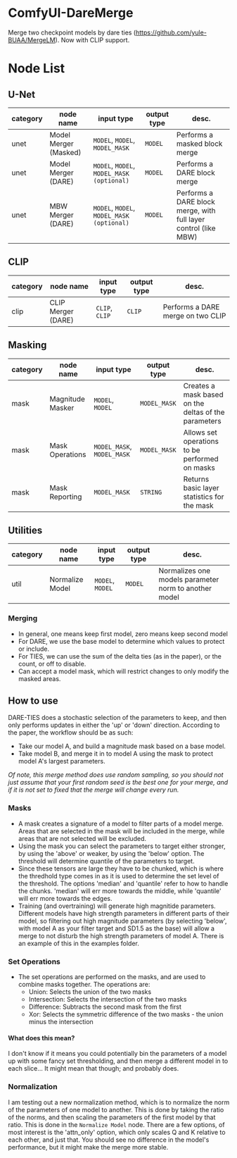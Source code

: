 # ComfyUI-DareMerge
Merge two checkpoint models by dare ties (https://github.com/yule-BUAA/MergeLM).  Now with CLIP support.

# Node List

## U-Net
|category|node name|input type|output type|desc.|
| --- | --- | --- | --- | --- |
|unet|Model Merger (Masked)|`MODEL`, `MODEL`, `MODEL_MASK`|`MODEL`|Performs a masked block merge|
|unet|Model Merger (DARE)|`MODEL`, `MODEL`, `MODEL_MASK (optional)`|`MODEL`|Performs a DARE block merge|
|unet|MBW Merger (DARE)|`MODEL`, `MODEL`, `MODEL_MASK (optional)`|`MODEL`|Performs a DARE block merge, with full layer control (like MBW)|

## CLIP
|category|node name|input type|output type|desc.|
| --- | --- | --- | --- | --- |
|clip|CLIP Merger (DARE)|`CLIP`, `CLIP`|`CLIP`|Performs a DARE merge on two CLIP|

## Masking
|category|node name|input type|output type|desc.|
| --- | --- | --- | --- | --- |
|mask|Magnitude Masker|`MODEL`, `MODEL`|`MODEL_MASK`|Creates a mask based on the deltas of the parameters|
|mask|Mask Operations|`MODEL_MASK`, `MODEL_MASK`|`MODEL_MASK`|Allows set operations to be performed on masks|
|mask|Mask Reporting|`MODEL_MASK`|`STRING`|Returns basic layer statistics for the mask|

## Utilities
|category|node name|input type|output type|desc.|
| --- | --- | --- | --- | --- |
|util|Normalize Model|`MODEL`, `MODEL`|`MODEL`|Normalizes one models parameter norm to another model|

### Merging
* In general, one means keep first model, zero means keep second model
* For DARE, we use the base model to determine which values to protect or include.
* For TIES, we can use the sum of the delta ties (as in the paper), or the count, or off to disable.
* Can accept a model mask, which will restrict changes to only modify the masked areas.

## How to use
DARE-TIES does a stochastic selection of the parameters to keep, and then only performs updates in either the 'up' or 'down' direction.  According to the paper, the workflow should be as such:
* Take our model A, and build a magnitude mask based on a base model.
* Take model B, and merge it in to model A using the mask to protect model A's largest parameters.

*Of note, this merge method does use random sampling, so you should not just assume that your first random seed is the best one for your merge, and if it is not set to fixed that the merge will change every run.*

### Masks
* A mask creates a signature of a model to filter parts of a model merge.  Areas that are selected in the mask will be included in the merge, while areas that are not selected will be excluded.
* Using the mask you can select the parameters to target either stronger, by using the 'above' or weaker, by using the 'below' option.  The threshold will determine quantile of the parameters to target.
* Since these tensors are large they have to be chunked, which is where the thredhold type comes in as it is used to determine the set level of the threshold.  The options 'median' and 'quantile' refer to how to handle the chunks.  'median' will err more towards the middle, while 'quantile' will err more towards the edges.
* Training (and overtraining) will generate high magnitide parameters.  Different models have high strength parameters in different parts of their model, so filtering out high magnitude parameters (by selecting 'below', with model A as your filter target and SD1.5 as the base) will allow a merge to not disturb the high strength parameters of model A.  There is an example of this in the examples folder.

### Set Operations
* The set operations are performed on the masks, and are used to combine masks together.  The operations are:
  * Union: Selects the union of the two masks
  * Intersection: Selects the intersection of the two masks
  * Difference: Subtracts the second mask from the first
  * Xor: Selects the symmetric difference of the two masks - the union minus the intersection

#### What does this mean?
I don't know if it means you could potentially bin the parameters of a model up with some fancy set thresholding, and then merge a different model in to each slice...  It might mean that though; and probably does.

### Normalization
I am testing out a new normalization method, which is to normalize the norm of the parameters of one model to another.  This is done by taking the ratio of the norms, and then scaling the parameters of the first model by that ratio.  This is done in the `Normalize Model` node.  There are a few options, of most interest is the 'attn_only' option, which only scales Q and K relative to each other, and just that.  You should see no difference in the model's performance, but it might make the merge more stable.
